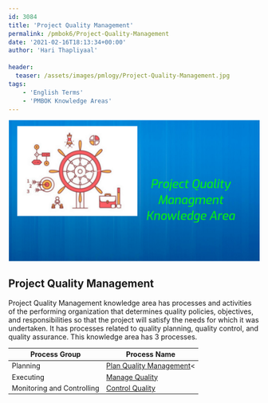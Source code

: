 ```yaml
---
id: 3084   
title: 'Project Quality Management'
permalink: /pmbok6/Project-Quality-Management
date: '2021-02-16T18:13:34+00:00'
author: 'Hari Thapliyaal'

header:
  teaser: /assets/images/pmlogy/Project-Quality-Management.jpg
tags:
    - 'English Terms'
    - 'PMBOK Knowledge Areas'
---
```


![](/assets/images/pmlogy/Project-Quality-Management.jpg)

## Project Quality Management

Project Quality Management knowledge area has processes and activities of the performing organization that determines quality policies, objectives, and responsibilities so that the project will satisfy the needs for which it was undertaken. It has processes related to quality planning, quality control, and quality assurance. This knowledge area has 3 processes.

| **Process Group** | **Process Name** |
|---|---|
| Planning | [Plan Quality Management](/pmbok6/plan-quality-management/)< |
| Executing | [Manage Quality](/pmbok6/manage-quality/) |
| Monitoring and Controlling | [Control Quality](/pmbok6/control-quality/) |